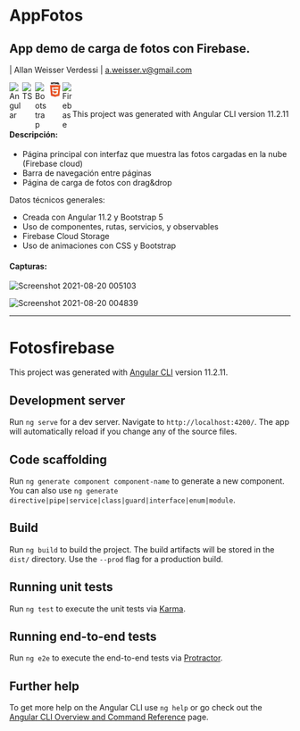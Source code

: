 
# AppFotos
## App demo de carga de fotos con Firebase.
| Allan Weisser Verdessi
| a.weisser.v@gmail.com


<img align="left" alt="Angular" width="23px" src="https://user-images.githubusercontent.com/19677373/135019551-2c513f0a-69f6-49f8-b525-923b7bb9ffb6.png" />
<img align="left" alt="TS" width="23px" src="https://user-images.githubusercontent.com/19677373/135018966-b1ee5d5a-a442-4564-9daa-47bab1a6f7a9.png" />
<img align="left" alt="Bootstrap" width="23px" src="https://user-images.githubusercontent.com/19677373/135018970-237c147b-2e25-477f-845b-5ff74c07294b.png" />
<img align="left" alt="HTML5" width="26px" src="https://raw.githubusercontent.com/github/explore/80688e429a7d4ef2fca1e82350fe8e3517d3494d/topics/html/html.png" />
<img align="left" alt="Firebase" width="18px" src="https://user-images.githubusercontent.com/19677373/135018977-9f993a94-a61b-4911-a7b9-b62fffccbdab.png" />

<br><br>

This project was generated with Angular CLI version 11.2.11

#### Descripción:

  - Página principal con interfaz que muestra las fotos cargadas en la nube (Firebase cloud)
  - Barra de navegación entre páginas
  - Página de carga de fotos con drag&drop

Datos técnicos generales:

  - Creada con Angular 11.2 y Bootstrap 5
  - Uso de componentes, rutas, servicios, y observables
  - Firebase Cloud Storage
  - Uso de animaciones con CSS y Bootstrap
    
  
  #### Capturas:

![Screenshot 2021-08-20 005103](https://user-images.githubusercontent.com/19677373/135017502-1eab2b92-c971-4bec-8ab4-cdac7b3c5dc3.png)

![Screenshot 2021-08-20 004839](https://user-images.githubusercontent.com/19677373/135017520-11f6fe4c-efc8-4ad0-8d73-381dd379fcfb.png)



--------------


# Fotosfirebase

This project was generated with [Angular CLI](https://github.com/angular/angular-cli) version 11.2.11.

## Development server

Run `ng serve` for a dev server. Navigate to `http://localhost:4200/`. The app will automatically reload if you change any of the source files.

## Code scaffolding

Run `ng generate component component-name` to generate a new component. You can also use `ng generate directive|pipe|service|class|guard|interface|enum|module`.

## Build

Run `ng build` to build the project. The build artifacts will be stored in the `dist/` directory. Use the `--prod` flag for a production build.

## Running unit tests

Run `ng test` to execute the unit tests via [Karma](https://karma-runner.github.io).

## Running end-to-end tests

Run `ng e2e` to execute the end-to-end tests via [Protractor](http://www.protractortest.org/).

## Further help

To get more help on the Angular CLI use `ng help` or go check out the [Angular CLI Overview and Command Reference](https://angular.io/cli) page.

